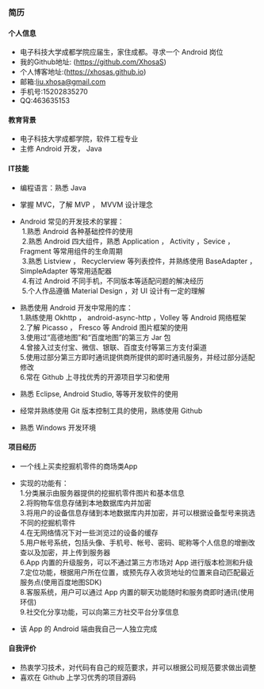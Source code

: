 ### 简历

#### 个人信息
+ 电子科技大学成都学院应届生，家住成都。寻求一个 Android 岗位
+ 我的Github地址: (https://github.com/XhosaS)
+ 个人博客地址:(https://xhosas.github.io)
+ 邮箱:liu.xhosa@gmail.com
+ 手机号:15202835270
+ QQ:463635153

#### 教育背景
+ 电子科技大学成都学院，软件工程专业
+ 主修 Android 开发， Java

#### IT技能
+ 编程语言：熟悉 Java
+ 掌握 MVC，了解 MVP ， MVVM 设计理念
+ Android 常见的开发技术的掌握：  
  1.熟悉 Android 各种基础控件的使用  
  2.熟悉 Android 四大组件，熟悉 Application ， Activity ，Sevice ，Fragment 等常用组件的生命周期  
  3.熟悉 Listview ， Recyclerview 等列表控件，并熟练使用 BaseAdapter ， SimpleAdapter 等常用适配器  
  4.有过 Android 不同手机，不同版本等适配问题的解决经历  
  5.个人作品遵循 Material Design ，对 UI 设计有一定的理解  
  
+ 熟悉使用 Android 开发中常用的库：  
  1.熟练使用 Okhttp ， android-async-http ，Volley 等 Android 网络框架  
  2.了解 Picasso ， Fresco 等 Android 图片框架的使用  
  3.使用过“高德地图”和“百度地图”的第三方 Jar 包  
  4.曾接入过支付宝、微信、银联、百度支付等第三方支付渠道  
  5.使用过部分第三方即时通讯提供商所提供的即时通讯服务，并经过部分适配修改  
  6.常在 Github 上寻找优秀的开源项目学习和使用  
  
+ 熟悉 Eclipse, Android Studio, 等等开发软件的使用
+ 经常并熟练使用 Git 版本控制工具的使用，熟练使用 Github
+ 熟悉 Windows 开发环境

#### 项目经历
+ 一个线上买卖挖掘机零件的商场类App
+ 实现的功能有：  
  1.分类展示由服务器提供的挖掘机零件图片和基本信息  
  2.将购物车信息存储到本地数据库内并加密  
  3.将用户的设备信息存储到本地数据库内并加密，并可以根据设备型号来挑选不同的挖掘机零件  
  4.在无网络情况下对一些浏览过的设备的缓存  
  5.用户帐号系统，包括头像、手机号、帐号、密码、昵称等个人信息的增删改查以及加密，并上传到服务器  
  6.App 内置的升级服务，可以不通过第三方市场对 App 进行版本检测和升级  
  7.定位功能，根据用户所在位置，或预先存入收货地址的位置来自动匹配最近服务点(使用百度地图SDK)  
  8.客服系统，用户可以通过 App 内置的聊天功能随时和服务商即时通讯(使用环信)  
  9.社交化分享功能，可以向第三方社交平台分享信息  
  
+ 该 App 的 Android 端由我自己一人独立完成

#### 自我评价
+ 热衷学习技术，对代码有自己的规范要求，并可以根据公司规范要求做出调整
+ 喜欢在 Github 上学习优秀的项目源码

